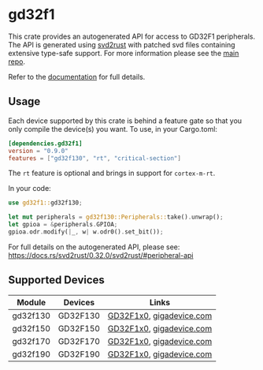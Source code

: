 # gd32f1
This crate provides an autogenerated API for access to GD32F1 peripherals.
The API is generated using [svd2rust] with patched svd files containing
extensive type-safe support. For more information please see the [main repo].

Refer to the [documentation] for full details.

[svd2rust]: https://github.com/japaric/svd2rust
[main repo]: https://github.com/gd32-rust/gd32-rs
[documentation]: https://docs.rs/gd32f1/latest/gd32f1/

## Usage
Each device supported by this crate is behind a feature gate so that you only
compile the device(s) you want. To use, in your Cargo.toml:

```toml
[dependencies.gd32f1]
version = "0.9.0"
features = ["gd32f130", "rt", "critical-section"]
```

The `rt` feature is optional and brings in support for `cortex-m-rt`.

In your code:

```rust
use gd32f1::gd32f130;

let mut peripherals = gd32f130::Peripherals::take().unwrap();
let gpioa = &peripherals.GPIOA;
gpioa.odr.modify(|_, w| w.odr0().set_bit());
```

For full details on the autogenerated API, please see:
https://docs.rs/svd2rust/0.32.0/svd2rust/#peripheral-api

## Supported Devices

| Module | Devices | Links |
|:------:|:-------:|:-----:|
| gd32f130 | GD32F130 | [GD32F1x0](https://www.gigadevice.com/manual/gd32f190xxxx-user-manual/), [gigadevice.com](https://www.gigadevice.com/products/microcontrollers/gd32/arm-cortex-m3/value-line/gd32f130-series/) |
| gd32f150 | GD32F150 | [GD32F1x0](https://www.gigadevice.com/manual/gd32f190xxxx-user-manual/), [gigadevice.com](https://www.gigadevice.com/products/microcontrollers/gd32/arm-cortex-m3/value-line/gd32f150-series/) |
| gd32f170 | GD32F170 | [GD32F1x0](https://www.gigadevice.com/manual/gd32f190xxxx-user-manual/), [gigadevice.com](https://www.gigadevice.com/products/microcontrollers/gd32/arm-cortex-m3/value-line/gd32f170-series/) |
| gd32f190 | GD32F190 | [GD32F1x0](https://www.gigadevice.com/manual/gd32f190xxxx-user-manual/), [gigadevice.com](https://www.gigadevice.com/products/microcontrollers/gd32/arm-cortex-m3/value-line/gd32f190-series/) |
